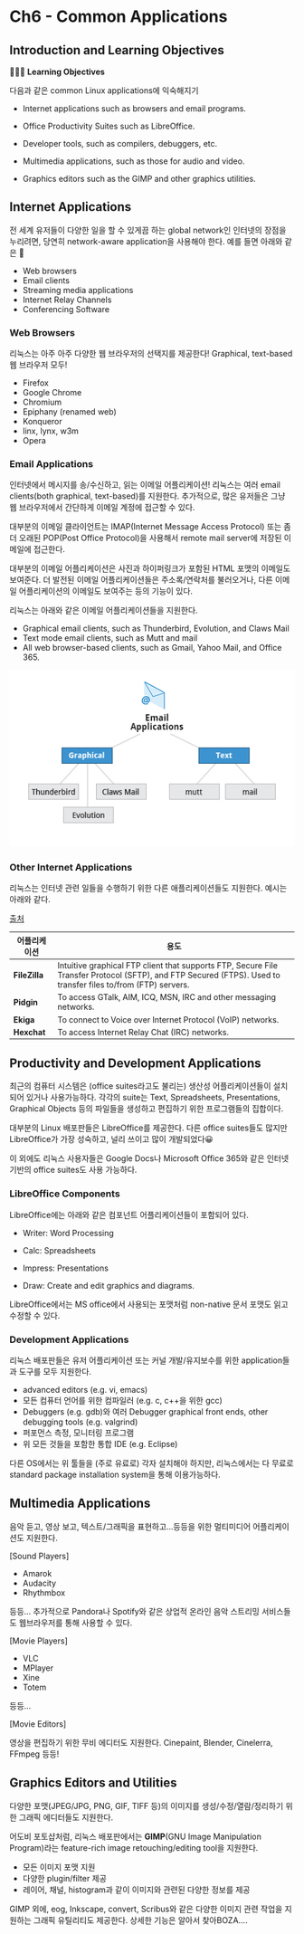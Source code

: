 # Ch6 - Common Applications

## Introduction and Learning Objectives

👩🏻‍🏫 **Learning Objectives**

다음과 같은 common Linux applications에 익숙해지기

- Internet applications such as browsers and email programs.

- Office Productivity Suites such as LibreOffice.
- Developer tools, such as compilers, debuggers, etc.
- Multimedia applications, such as those for audio and video.
- Graphics editors such as the GIMP and other graphics utilities.

## Internet Applications

전 세계 유저들이 다양한 일을 할 수 있게끔 하는 global network인 인터넷의 장점을 누리려면, 당연히 network-aware application을 사용해야 한다. 예를 들면 아래와 같은 👀

- Web browsers
- Email clients
- Streaming media applications
- Internet Relay Channels
- Conferencing Software

### Web Browsers

리눅스는 아주 아주 다양한 웹 브라우저의 선택지를 제공한다! Graphical, text-based 웹 브라우저 모두!

- Firefox
- Google Chrome
- Chromium
- Epiphany (renamed web)
- Konqueror
- linx, lynx, w3m
- Opera

### Email Applications

인터넷에서 메시지를 송/수신하고, 읽는 이메일 어플리케이션! 리눅스는 여러 email clients(both graphical, text-based)를 지원한다. 추가적으로, 많은 유저들은 그냥 웹 브라우저에서 간단하게 이메일 계정에 접근할 수 있다.

대부분의 이메일 클라이언트는 IMAP(Internet Message Access Protocol) 또는 좀 더 오래된 POP(Post Office Protocol)을 사용해서 remote mail server에 저장된 이메일에 접근한다.

대부분의 이메일 어플리케이션은 사진과 하이퍼링크가 포함된 HTML 포맷의 이메일도 보여준다. 더 발전된 이메일 어플리케이션들은 주소록/연락처를 불러오거나, 다른 이메일 어플리케이션의 이메일도 보여주는 등의 기능이 있다.

리눅스는 아래와 같은 이메일 어플리케이션들을 지원한다.

- Graphical email clients, such as Thunderbird, Evolution, and Claws Mail
- Text mode email clients, such as Mutt and mail
- All web browser-based clients, such as Gmail, Yahoo Mail, and Office 365.

![Email applications](README.assets/LFS01_ch17_screen05.jpg)

### Other Internet Applications

리눅스는 인터넷 관련 일들을 수행하기 위한 다른 애플리케이션들도 지원한다. 예시는 아래와 같다.

[출처](https://learning.edx.org/course/course-v1:LinuxFoundationX+LFS101x+1T2020/block-v1:LinuxFoundationX+LFS101x+1T2020+type@sequential+block@59a48c398fe24ca8822fb797580b06d3/block-v1:LinuxFoundationX+LFS101x+1T2020+type@vertical+block@c9196814b3094d95885a5af39bc73acf)

| 어플리케이션  | **용도**                                                     |
| ------------- | ------------------------------------------------------------ |
| **FileZilla** | Intuitive graphical FTP client that supports FTP, Secure File Transfer Protocol (SFTP), and FTP Secured (FTPS). Used to transfer files to/from (FTP) servers. |
| **Pidgin**    | To access GTalk, AIM, ICQ, MSN, IRC and other messaging networks. |
| **Ekiga**     | To connect to Voice over Internet Protocol (VoIP) networks.  |
| **Hexchat**   | To access Internet Relay Chat (IRC) networks.                |

 ## Productivity and Development Applications

최근의 컴퓨터 시스템은 (office suites라고도 불리는) 생산성 어플리케이션들이 설치되어 있거나 사용가능하다. 각각의 suite는 Text, Spreadsheets, Presentations, Graphical Objects 등의 파일들을 생성하고 편집하기 위한 프로그램들의 집합이다.

대부분의 Linux 배포판들은 LibreOffice를 제공한다. 다른 office suites들도 많지만 LibreOffice가 가장 성숙하고, 널리 쓰이고 많이 개발되었다😀

이 외에도 리눅스 사용자들은 Google Docs나 Microsoft Office 365와 같은 인터넷 기반의 office suites도 사용 가능하다.

### LibreOffice Components

LibreOffice에는 아래와 같은 컴포넌트 어플리케이션들이 포함되어 있다.

- Writer: Word Processing

- Calc: Spreadsheets
- Impress: Presentations
- Draw: Create and edit graphics and diagrams.

LibreOffice에서는 MS office에서 사용되는 포맷처럼 non-native 문서 포맷도 읽고 수정할 수 있다.

### Development Applications

리눅스 배포판들은 유저 어플리케이션 또는 커널 개발/유지보수를 위한 application들과 도구를 모두 지원한다.

- advanced editors (e.g. vi, emacs)
- 모든 컴퓨터 언어를 위한 컴파일러 (e.g. c, c++을 위한 gcc)
- Debuggers (e.g. gdb)와 여러 Debugger graphical front ends, other debugging tools (e.g. valgrind)
- 퍼포먼스 측정, 모니터링 프로그램
- 위 모든 것들을 포함한 통합 IDE (e.g. Eclipse)

다른 OS에서는 위 툴들을 (주로 유료로) 각자 설치해야 하지만, 리눅스에서는 다 무료로 standard package installation system을 통해 이용가능하다.

## Multimedia Applications

음악 듣고, 영상 보고, 텍스트/그래픽을 표현하고...등등을 위한 멀티미디어 어플리케이션도 지원한다.

[Sound Players]

- Amarok
- Audacity
- Rhythmbox

등등... 추가적으로 Pandora나 Spotify와 같은 상업적 온라인 음악 스트리밍 서비스들도 웹브라우저를 통해 사용할 수 있다.

[Movie Players]

- VLC
- MPlayer
- Xine
- Totem

등등...

[Movie Editors]

영상을 편집하기 위한 무비 에디터도 지원한다. Cinepaint, Blender, Cinelerra, FFmpeg 등등!

## Graphics Editors and Utilities

다양한 포맷(JPEG/JPG, PNG, GIF, TIFF 등)의 이미지를 생성/수정/열람/정리하기 위한 그래픽 에디터들도 지원한다. 

어도비 포토샵처럼, 리눅스 배포판에서는 **GIMP**(GNU Image Manipulation Program)라는 feature-rich image retouching/editing tool을 지원한다.

- 모든 이미지 포맷 지원
- 다양한 plugin/filter 제공
- 레이어, 채널,  histogram과 같이 이미지와 관련된 다양한 정보를 제공

GIMP 외에, eog, Inkscape, convert, Scribus와 같은 다양한 이미지 관련 작업을 지원하는 그래픽 유틸리티도 제공한다. 상세한 기능은 알아서 찾아BOZA....

